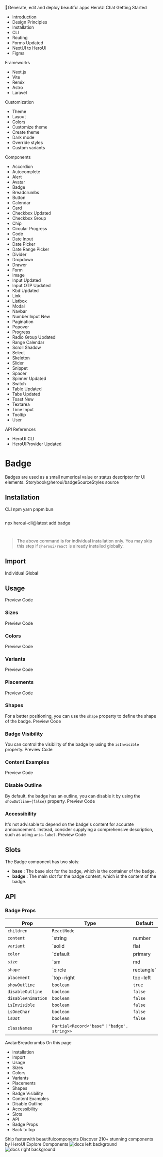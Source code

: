 🚀Generate, edit and deploy beautiful apps
HeroUI Chat
Getting Started
  * Introduction
  * Design Principles
  * Installation
  * CLI
  * Routing
  * Forms
Updated
  * NextUI to HeroUI
  * Figma


Frameworks
  * Next.js
  * Vite
  * Remix
  * Astro
  * Laravel


Customization
  * Theme
  * Layout
  * Colors
  * Customize theme
  * Create theme
  * Dark mode
  * Override styles
  * Custom variants


Components
  * Accordion
  * Autocomplete
  * Alert
  * Avatar
  * Badge
  * Breadcrumbs
  * Button
  * Calendar
  * Card
  * Checkbox
Updated
  * Checkbox Group
  * Chip
  * Circular Progress
  * Code
  * Date Input
  * Date Picker
  * Date Range Picker
  * Divider
  * Dropdown
  * Drawer
  * Form
  * Image
  * Input
Updated
  * Input OTP
Updated
  * Kbd
Updated
  * Link
  * Listbox
  * Modal
  * Navbar
  * Number Input
New
  * Pagination
  * Popover
  * Progress
  * Radio Group
Updated
  * Range Calendar
  * Scroll Shadow
  * Select
  * Skeleton
  * Slider
  * Snippet
  * Spacer
  * Spinner
Updated
  * Switch
  * Table
Updated
  * Tabs
Updated
  * Toast
New
  * Textarea
  * Time Input
  * Tooltip
  * User


API References
  * HeroUI CLI
  * HeroUIProvider
Updated


# Badge
Badges are used as a small numerical value or status descriptor for UI elements.
Storybook@heroui/badgeSourceStyles source
## Installation
CLI
npm
yarn
pnpm
bun
```

```

npx heroui-cli@latest add badge

```


```

> The above command is for individual installation only. You may skip this step if `@heroui/react` is already installed globally.
## Import
Individual
Global
## Usage
Preview
Code
### Sizes
Preview
Code
### Colors
Preview
Code
### Variants
Preview
Code
### Placements
Preview
Code
### Shapes
For a better positioning, you can use the `shape` property to define the shape of the badge.
Preview
Code
### Badge Visibility
You can control the visibility of the badge by using the `isInvisible` property.
Preview
Code
### Content Examples
Preview
Code
### Disable Outline
By default, the badge has an outline, you can disable it by using the `showOutline={false}` property.
Preview
Code
### Accessibility
It's not advisable to depend on the badge's content for accurate announcement. Instead, consider supplying a comprehensive description, such as using `aria-label`.
Preview
Code
## Slots
The Badge component has two slots:
  * **base** : The base slot for the badge, which is the container of the badge.
  * **badge** : The main slot for the badge content, which is the content of the badge.


## API
### Badge Props
Prop| Type| Default  
---|---|---  
`children`| `ReactNode`  
`content`| `string | number | ReactNode`  
`variant`| `solid | flat | faded | shadow`| `"solid"`  
`color`| `default | primary | secondary | success | warning | danger`| `"default"`  
`size`| `sm | md | lg`| `"md"`  
`shape`| `circle | rectangle`| `"rectangle"`  
`placement`| `top-right | top-left | bottom-right | bottom-left`| `"top-right"`  
`showOutline`| `boolean`| `true`  
`disableOutline`| `boolean`| `false`  
`disableAnimation`| `boolean`| `false`  
`isInvisible`| `boolean`| `false`  
`isOneChar`| `boolean`| `false`  
`isDot`| `boolean`| `false`  
`classNames`| `Partial<Record<"base"｜"badge", string>>`  
AvatarBreadcrumbs
On this page
  * Installation
  * Import
  * Usage
  * Sizes
  * Colors
  * Variants
  * Placements
  * Shapes
  * Badge Visibility
  * Content Examples
  * Disable Outline
  * Accessibility
  * Slots
  * API
  * Badge Props
  * Back to top


Ship fasterwith beautifulcomponents
Discover 210+ stunning components by HeroUI
Explore Components
![docs left background](https://heroui-assets.nyc3.cdn.digitaloceanspaces.com/images/docs-left.png)
![docs right background](https://heroui-assets.nyc3.cdn.digitaloceanspaces.com/images/docs-right.png)
